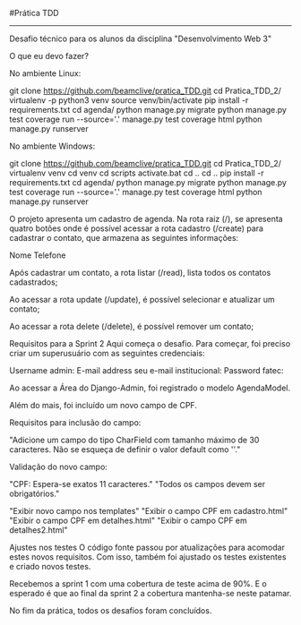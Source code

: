 #Prática TDD
<hr>
Desafio técnico para os alunos da disciplina "Desenvolvimento Web 3"

O que eu devo fazer?

No ambiente Linux:

git clone https://github.com/beamclive/pratica_TDD.git
cd Pratica_TDD_2/
virtualenv -p python3 venv
source venv/bin/activate
pip install -r requirements.txt
cd agenda/
python manage.py migrate
python manage.py test
coverage run --source='.' manage.py test 
coverage html
python manage.py runserver

No ambiente Windows:

git clone https://github.com/beamclive/pratica_TDD.git
cd Pratica_TDD_2/
virtualenv venv
cd venv
cd scripts
activate.bat
cd ..
cd ..
pip install -r requirements.txt
cd agenda/
python manage.py migrate
python manage.py test
coverage run --source='.' manage.py test 
coverage html
python manage.py runserver

O projeto apresenta um cadastro de agenda. Na rota raiz (/), se apresenta quatro botões onde é possível acessar a rota cadastro (/create) para cadastrar o contato, que armazena as seguintes informações:

Nome
Telefone

Após cadastrar um contato, a rota listar (/read), lista todos os contatos cadastrados;

Ao acessar a rota update (/update), é possível selecionar e atualizar um contato;

Ao acessar a rota delete (/delete), é possível remover um contato;


Requisitos para a Sprint 2
Aqui começa o desafio. Para começar, foi preciso criar um superusuário com as seguintes credenciais:

Username admin:
E-mail address seu e-mail institucional:
Password fatec:

Ao acessar a Área do Django-Admin, foi registrado o modelo AgendaModel.

Além do mais, foi incluído um novo campo de CPF. 

Requisitos para inclusão do campo: 

"Adicione um campo do tipo CharField com tamanho máximo de 30 caracteres. Não se esqueça de definir o valor default como ''."

Validação do novo campo: 

"CPF: Espera-se exatos 11 caracteres."
"Todos os campos devem ser obrigatórios."

"Exibir novo campo nos templates"
"Exibir o campo CPF em cadastro.html"
"Exibir o campo CPF em detalhes.html"
"Exibir o campo CPF em detalhes2.html"

Ajustes nos testes
O código fonte passou por atualizações para acomodar estes novos requisitos. Com isso, também foi ajustado os testes existentes e criado novos testes. 

Recebemos a sprint 1 com uma cobertura de teste acima de 90%. E o esperado é que ao final da sprint 2 a cobertura mantenha-se neste patamar.

No fim da prática, todos os desafios foram concluídos. 
